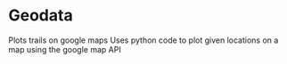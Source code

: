 # Geodata
Plots trails on google maps
Uses python code to plot given locations on a map using the google map API
